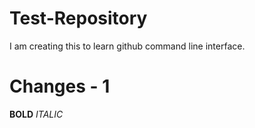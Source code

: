 # Test-Repository
I am creating this to learn github command line interface.
# Changes - 1
__BOLD__
_ITALIC_

